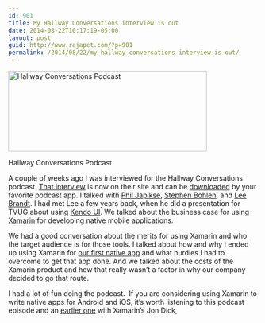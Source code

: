 ```yaml
---
id: 901
title: My Hallway Conversations interview is out
date: 2014-08-22T10:17:19-05:00
layout: post
guid: http://www.rajapet.com/?p=901
permalink: /2014/08/22/my-hallway-conversations-interview-is-out/
---
```

<div style="width: 410px" class="wp-caption alignnone">
  <a href="http://hallwayconversations.com/podcast/episode-023-the-business-case-for-xamarin-with-chris-miller/"><img loading="lazy" src="https://i0.wp.com/www.rajapet.net/photos/i-K8WDJsJ/0/L/i-K8WDJsJ-L.jpg?resize=400%2C162" alt="Hallway Conversations Podcast" width="400" height="162" data-recalc-dims="1" /></a>
  
  <p class="wp-caption-text">
    Hallway Conversations Podcast
  </p>
</div>

A couple of weeks ago I was interviewed for the Hallway Conversations podcast. [That interview](http://hallwayconversations.com/podcast/episode-023-the-business-case-for-xamarin-with-chris-miller/ "Episode 023 – The Business Case for Xamarin with Chris Miller") is now on their site and can be [downloaded](http://feeds.feedburner.com/HallwayConversationsPodcastEpisodes "RSS Feed for Hallway Conversations") by your favorite podcast app. I talked with [Phil Japikse](http://www.skimedic.com/blog/page/www.skimedic.com/blog "Phil Japikse's blog"), [Stephen Bohlen](http://blog.unhandled-exceptions.com/ "Stephen Bohlen's blog"), and [Lee Brandt](http://blog.unhandled-exceptions.com/ "About Lee Brandt"). I had met Lee a few years back, when he did a presentation for TVUG about using [Kendo UI](http://tvug.net/post/October-Meeting-Kendo-UI-The-HTML5-Developer-Sword "Kendo UI: The HTML5 Developer Sword"). We talked about the business case for using [Xamarin](http://xamarin.com/ "Xamarin Home Page") for developing native mobile applications.

We had a good conversation about the merits for using Xamarin and who the target audience is for those tools. I talked about how and why I ended up using Xamarin for [our first native app](https://itunes.apple.com/us/app/fleetvision-work-orders/id723747021?mt=8 "Fleetvision Work Orders") and what hurdles I had to overcome to get that app done. And we talked about the costs of the Xamarin product and how that really wasn&#8217;t a factor in why our company decided to go that route.

I had a lot of fun doing the podcast.  If you are considering using Xamarin to write native apps for Android and iOS, it&#8217;s worth listening to this podcast episode and an [earlier one](http://hallwayconversations.com/podcast/episode-021-using-xamarin-for-cross-platform-development-with-jon-dick/ "Episode 021 – Using Xamarin for Cross-Platform Development with Jon Dick") with Xamarin&#8217;s Jon Dick,